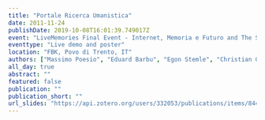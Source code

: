 ```yaml
---
title: "Portale Ricerca Umanistica"
date: 2011-11-24
publishDate: 2019-10-08T16:01:39.749017Z
event: "LiveMemories Final Event - Internet, Memoria e Futuro and The Semantic Way"
eventtype: "Live demo and poster"
location: "FBK, Povo di Trento, IT"
authors: ["Massimo Poesio", "Eduard Barbu", "Egon Stemle", "Christian Girardi"]
all_day: true
abstract: ""
featured: false
publication: ""
publication_short: ""
url_slides: "https://api.zotero.org/users/332053/publications/items/844MEEVV/file/view"
---
```



